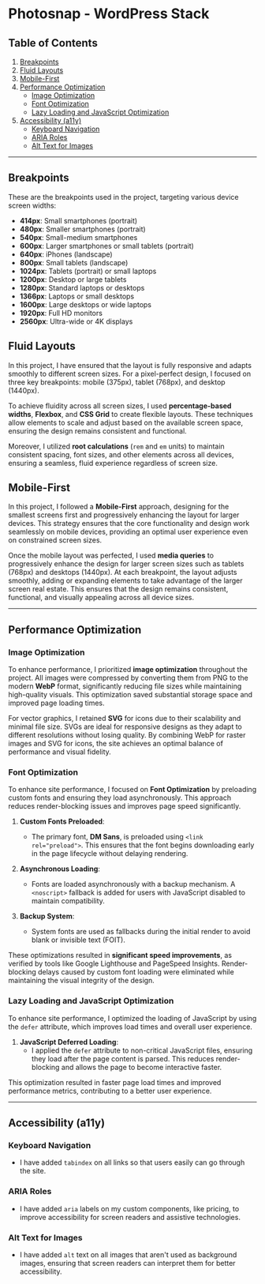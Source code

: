 # Photosnap - WordPress Stack

## Table of Contents
1. [Breakpoints](#breakpoints)
2. [Fluid Layouts](#fluid-layouts)
3. [Mobile-First](#mobile-first)
4. [Performance Optimization](#performance-optimization)
   - [Image Optimization](#image-optimization)
   - [Font Optimization](#font-optimization)
   - [Lazy Loading and JavaScript Optimization](#lazy-loading-and-javascript-optimization)
5. [Accessibility (a11y)](#accessibility-a11y)
   - [Keyboard Navigation](#keyboard-navigation)
   - [ARIA Roles](#aria-roles)
   - [Alt Text for Images](#alt-text-for-images)

---

## Breakpoints

These are the breakpoints used in the project, targeting various device screen widths:

- **414px**: Small smartphones (portrait)
- **480px**: Smaller smartphones (portrait)
- **540px**: Small-medium smartphones
- **600px**: Larger smartphones or small tablets (portrait)
- **640px**: iPhones (landscape)
- **800px**: Small tablets (landscape)
- **1024px**: Tablets (portrait) or small laptops
- **1200px**: Desktop or large tablets
- **1280px**: Standard laptops or desktops
- **1366px**: Laptops or small desktops
- **1600px**: Large desktops or wide laptops
- **1920px**: Full HD monitors
- **2560px**: Ultra-wide or 4K displays

## Fluid Layouts

In this project, I have ensured that the layout is fully responsive and adapts smoothly to different screen sizes. For a pixel-perfect design, I focused on three key breakpoints: mobile (375px), tablet (768px), and desktop (1440px). 

To achieve fluidity across all screen sizes, I used **percentage-based widths**, **Flexbox**, and **CSS Grid** to create flexible layouts. These techniques allow elements to scale and adjust based on the available screen space, ensuring the design remains consistent and functional.

Moreover, I utilized **root calculations** (`rem` and `em` units) to maintain consistent spacing, font sizes, and other elements across all devices, ensuring a seamless, fluid experience regardless of screen size.

## Mobile-First

In this project, I followed a **Mobile-First** approach, designing for the smallest screens first and progressively enhancing the layout for larger devices. This strategy ensures that the core functionality and design work seamlessly on mobile devices, providing an optimal user experience even on constrained screen sizes.

Once the mobile layout was perfected, I used **media queries** to progressively enhance the design for larger screen sizes such as tablets (768px) and desktops (1440px). At each breakpoint, the layout adjusts smoothly, adding or expanding elements to take advantage of the larger screen real estate. This ensures that the design remains consistent, functional, and visually appealing across all device sizes.

---

## Performance Optimization

### Image Optimization

To enhance performance, I prioritized **image optimization** throughout the project. All images were compressed by converting them from PNG to the modern **WebP** format, significantly reducing file sizes while maintaining high-quality visuals. This optimization saved substantial storage space and improved page loading times.

For vector graphics, I retained **SVG** for icons due to their scalability and minimal file size. SVGs are ideal for responsive designs as they adapt to different resolutions without losing quality. By combining WebP for raster images and SVG for icons, the site achieves an optimal balance of performance and visual fidelity.

### Font Optimization

To enhance site performance, I focused on **Font Optimization** by preloading custom fonts and ensuring they load asynchronously. This approach reduces render-blocking issues and improves page speed significantly.

1. **Custom Fonts Preloaded**:  
   - The primary font, **DM Sans**, is preloaded using `<link rel="preload">`. This ensures that the font begins downloading early in the page lifecycle without delaying rendering.  

2. **Asynchronous Loading**:  
   - Fonts are loaded asynchronously with a backup mechanism. A `<noscript>` fallback is added for users with JavaScript disabled to maintain compatibility.

3. **Backup System**:  
   - System fonts are used as fallbacks during the initial render to avoid blank or invisible text (FOIT).

These optimizations resulted in **significant speed improvements**, as verified by tools like Google Lighthouse and PageSpeed Insights. Render-blocking delays caused by custom font loading were eliminated while maintaining the visual integrity of the design.

### Lazy Loading and JavaScript Optimization

To enhance site performance, I optimized the loading of JavaScript by using the `defer` attribute, which improves load times and overall user experience.

1. **JavaScript Deferred Loading**:  
   - I applied the `defer` attribute to non-critical JavaScript files, ensuring they load after the page content is parsed. This reduces render-blocking and allows the page to become interactive faster.

This optimization resulted in faster page load times and improved performance metrics, contributing to a better user experience.

---

## Accessibility (a11y)

### Keyboard Navigation

- I have added `tabindex` on all links so that users easily can go through the site.

### ARIA Roles

- I have added `aria` labels on my custom components, like pricing, to improve accessibility for screen readers and assistive technologies.

### Alt Text for Images

- I have added `alt` text on all images that aren't used as background images, ensuring that screen readers can interpret them for better accessibility.